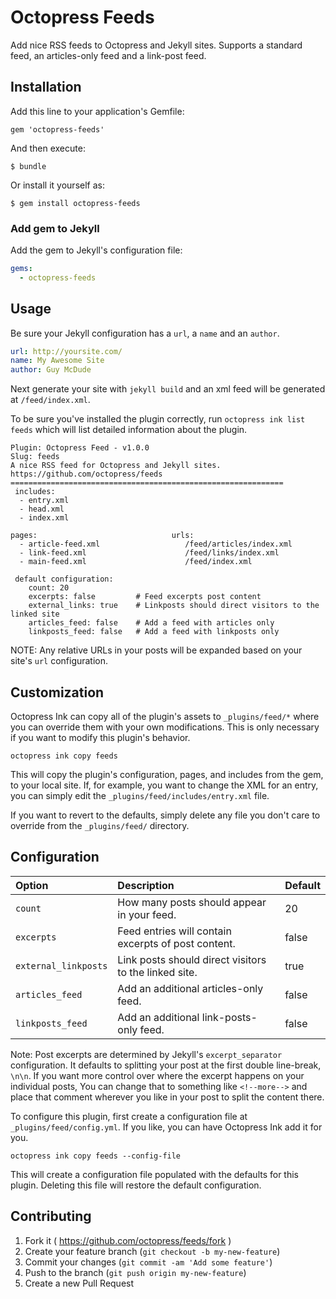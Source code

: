 # Octopress Feeds

Add nice RSS feeds to Octopress and Jekyll sites. Supports a standard feed, an articles-only feed and a link-post feed.

## Installation

Add this line to your application's Gemfile:

    gem 'octopress-feeds'

And then execute:

    $ bundle

Or install it yourself as:

    $ gem install octopress-feeds

### Add gem to Jekyll

Add the gem to Jekyll's configuration file:

```yaml
gems:
  - octopress-feeds
```

## Usage

Be sure your Jekyll configuration has a `url`, a `name` and an `author`.

```yaml
url: http://yoursite.com/
name: My Awesome Site
author: Guy McDude
```

Next generate your site with `jekyll build` and an xml feed will be generated at `/feed/index.xml`.

To be sure you've installed the plugin correctly, run `octopress ink list feeds` which will list detailed information about the plugin.

```
Plugin: Octopress Feed - v1.0.0
Slug: feeds
A nice RSS feed for Octopress and Jekyll sites.
https://github.com/octopress/feeds
=============================================================
 includes:
  - entry.xml
  - head.xml
  - index.xml

pages:                              urls:
  - article-feed.xml                   /feed/articles/index.xml
  - link-feed.xml                      /feed/links/index.xml
  - main-feed.xml                      /feed/index.xml

 default configuration:
    count: 20
    excerpts: false         # Feed excerpts post content
    external_links: true    # Linkposts should direct visitors to the linked site
    articles_feed: false    # Add a feed with articles only
    linkposts_feed: false   # Add a feed with linkposts only
```

NOTE: Any relative URLs in your posts will be expanded based on your site's `url` configuration.

## Customization

Octopress Ink can copy all of the plugin's assets to `_plugins/feed/*` where you can override them with your own modifications. This is
only necessary if you want to modify this plugin's behavior.

```
octopress ink copy feeds
```

This will copy the plugin's configuration, pages, and includes from the gem, to your local site. If, for example, you want to change the XML for an entry, you can simply edit the `_plugins/feed/includes/entry.xml` file.

If you want to revert to the defaults, simply delete any file you don't care to override from the `_plugins/feed/` directory.

## Configuration

| Option                | Description                                                 | Default     |
|:----------------------|:------------------------------------------------------------|:------------|
| `count`               | How many posts should appear in your feed.                  | 20          |
| `excerpts`            | Feed entries will contain excerpts of post content.         | false       |
| `external_linkposts`  | Link posts should direct visitors to the linked site.       | true        |
| `articles_feed`       | Add an additional articles-only feed.                       | false       |
| `linkposts_feed`      | Add an additional link-posts-only feed.                     | false       |

Note: Post excerpts are determined by Jekyll's `excerpt_separator` configuration. It defaults to splitting your
post at the first double line-break, `\n\n`. If you want more control over where the excerpt happens on your individual
posts, You can change that to something like `<!--more-->` and place that comment wherever you like in your post to
split the content there.

To configure this plugin, first create a configuration file at `_plugins/feed/config.yml`. If you like, you can have Octopress Ink add it for you.

```
octopress ink copy feeds --config-file
```

This will create a configuration file populated with the defaults for this plugin. Deleting this file will restore the default configuration.

## Contributing

1. Fork it ( https://github.com/octopress/feeds/fork )
2. Create your feature branch (`git checkout -b my-new-feature`)
3. Commit your changes (`git commit -am 'Add some feature'`)
4. Push to the branch (`git push origin my-new-feature`)
5. Create a new Pull Request
